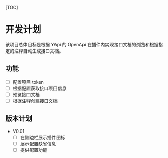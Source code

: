 [TOC]

# 开发计划
该项目总体目标是根据 YApi 的 OpenApi 在插件内实现接口文档的浏览和根据指定的注释自动生成接口文档。

## 功能
- [ ] 配置项目 token
- [ ] 根据配置获取接口项目信息
- [ ] 预览接口文档
- [ ] 根据注释创建接口文档

## 版本计划
- V0.01 
	- [ ]  在侧边栏展示插件图标
	- [ ]  展示配置缺省信息
	- [ ]  提供配置功能
